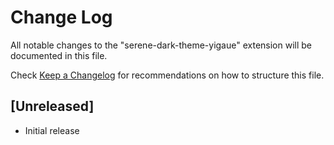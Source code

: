 # Change Log

All notable changes to the "serene-dark-theme-yigaue" extension will be documented in this file.

Check [Keep a Changelog](http://keepachangelog.com/) for recommendations on how to structure this file.

## [Unreleased]

- Initial release
